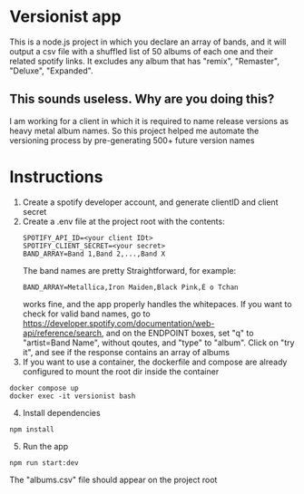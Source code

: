 # Versionist app
This is a node.js project in which you declare an array of bands, and it will output a csv file with a shuffled list of 50 albums of each one and their related spotify links. It excludes any album that has "remix", "Remaster", "Deluxe", "Expanded".

## This sounds useless. Why are you doing this?
I am working for a client in which it is required to name release versions as heavy metal album names. So this project helped me automate the versioning process by pre-generating 500+ future version names

# Instructions
1. Create a spotify developer account, and generate clientID and client secret
2. Create a .env file at the project root with the contents:
    ```
    SPOTIFY_API_ID=<your client IDt>
    SPOTIFY_CLIENT_SECRET=<your secret>
    BAND_ARRAY=Band 1,Band 2,...,Band X
    ```
    The band names are pretty Straightforward, for example: 
    ```
    BAND_ARRAY=Metallica,Iron Maiden,Black Pink,É o Tchan
    ```
    works fine, and the app properly handles the whitepaces. 
    If you want to check for valid band names, go to https://developer.spotify.com/documentation/web-api/reference/search, and on the ENDPOINT boxes, set "q" to "artist=Band Name", without qoutes, and "type" to "album". Click on "try it", and see if the response contains an array of albums
3. If you want to use a container, the dockerfile and compose are already configured to mount the root dir inside the container
```
docker compose up
docker exec -it versionist bash
```
4. Install dependencies
```
npm install
```
5. Run the app
```
npm run start:dev
```
The "albums.csv" file should appear on the project root